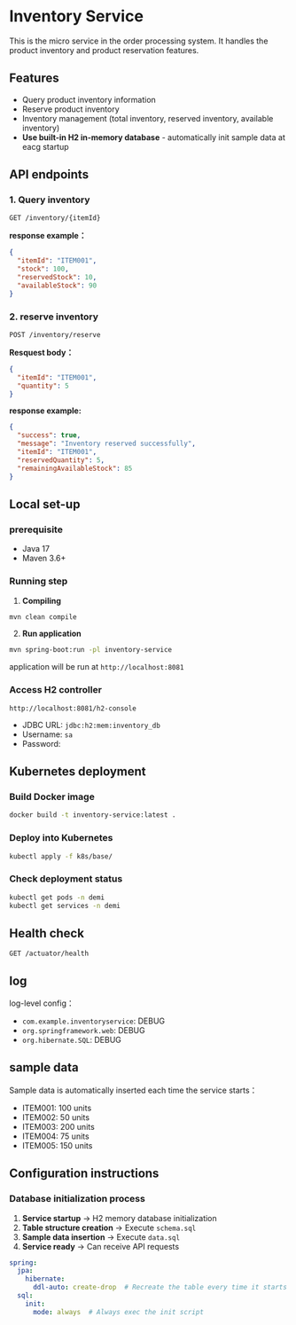 # Inventory Service

This is the micro service in the order processing system. It handles the product inventory and product reservation features.

## Features

- Query product inventory information
- Reserve product inventory
- Inventory management (total inventory, reserved inventory, available inventory)
- **Use built-in H2 in-memory database** - automatically init sample data at eacg startup

## API endpoints

### 1. Query inventory
```
GET /inventory/{itemId}
```

**response example：**
```json
{
  "itemId": "ITEM001",
  "stock": 100,
  "reservedStock": 10,
  "availableStock": 90
}
```

### 2. reserve inventory
```
POST /inventory/reserve
```

**Resquest body：**
```json
{
  "itemId": "ITEM001",
  "quantity": 5
}
```

**response example:**
```json
{
  "success": true,
  "message": "Inventory reserved successfully",
  "itemId": "ITEM001",
  "reservedQuantity": 5,
  "remainingAvailableStock": 85
}
```

## Local set-up

### prerequisite
- Java 17
- Maven 3.6+

### Running step

1. **Compiling**
```bash
mvn clean compile
```

2. **Run application**
```bash
mvn spring-boot:run -pl inventory-service
```

application will be run at `http://localhost:8081` 

### Access H2 controller
```
http://localhost:8081/h2-console
```
- JDBC URL: `jdbc:h2:mem:inventory_db`
- Username: `sa`
- Password: 

## Kubernetes deployment

### Build Docker image
```bash
docker build -t inventory-service:latest .
```

### Deploy into Kubernetes
```bash
kubectl apply -f k8s/base/
```

### Check deployment status
```bash
kubectl get pods -n demi
kubectl get services -n demi
```

## Health check

```
GET /actuator/health
```

## log

log-level config：
- `com.example.inventoryservice`: DEBUG
- `org.springframework.web`: DEBUG
- `org.hibernate.SQL`: DEBUG

## sample data

Sample data is automatically inserted each time the service starts：
- ITEM001: 100 units
- ITEM002: 50 units  
- ITEM003: 200 units
- ITEM004: 75 units
- ITEM005: 150 units

## Configuration instructions

### Database initialization process
1. **Service startup** → H2 memory database initialization
2. **Table structure creation** → Execute `schema.sql`
3. **Sample data insertion** → Execute `data.sql`
4. **Service ready** → Can receive API requests

```yaml
spring:
  jpa:
    hibernate:
      ddl-auto: create-drop  # Recreate the table every time it starts
  sql:
    init:
      mode: always  # Always exec the init script
```
